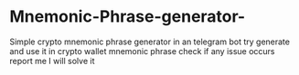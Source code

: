 # Mnemonic-Phrase-generator-
Simple crypto mnemonic phrase generator in an telegram bot try generate and use it in crypto wallet mnemonic phrase check if any issue occurs report me I will solve it 
